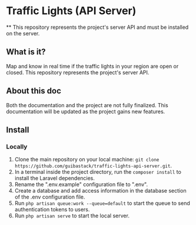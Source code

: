 <h1>
    Traffic Lights (API Server)
</h1>

<p>
    ** This repository represents the project's server API
    and must be installed on the server.
</p>

<h2>
    What is it?
</h2>

<p>
    Map and know in real time if the traffic lights in your
    region are open or closed. This repository represents
    the project's server API.
</p>

<h2>
    About this doc
</h2>

<p>
    Both the documentation and the project are not fully
    finalized. This documentation will be updated as the
    project gains new features.
</p>

<h2>
    Install
</h2>

<h3>
    Locally
</h3>
<ol>
    <li>
        Clone the main repository on your local machine: 
        <code>git clone https://github.com/guibastack/traffic-lights-api-server.git</code>.
    </li>
    <li>
        In a terminal inside the project directory, run the 
        <code>composer install</code> to install the 
        Laravel dependencies.
    </li>
    <li>
        Rename the ".env.example" configuration file to ".env".
    </li>
    <li>
        Create a database and add access information in the database 
        section of the .env configuration file.
    </li>
    <li>
        Run <code>php artisan queue:work --queue=default</code> to
        start the queue to send authentication tokens to users.
    </li>
    <li>
        Run <code>php artisan serve</code> to start the local
        server.
    </li>
</ol>
